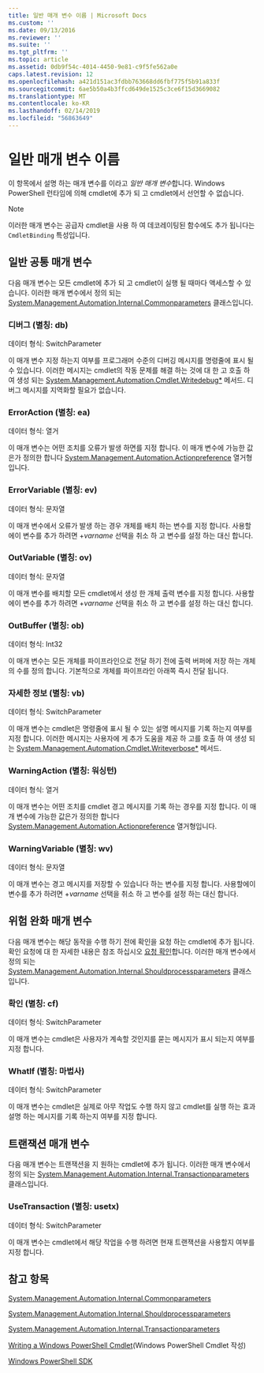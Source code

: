 ```yaml
---
title: 일반 매개 변수 이름 | Microsoft Docs
ms.custom: ''
ms.date: 09/13/2016
ms.reviewer: ''
ms.suite: ''
ms.tgt_pltfrm: ''
ms.topic: article
ms.assetid: 0db9f54c-4014-4450-9e81-c9f5fe562a0e
caps.latest.revision: 12
ms.openlocfilehash: a421d151ac3fdbb763668dd6fbf775f5b91a833f
ms.sourcegitcommit: 6ae5b50a4b3ffcd649de1525c3ce6f15d3669082
ms.translationtype: MT
ms.contentlocale: ko-KR
ms.lasthandoff: 02/14/2019
ms.locfileid: "56863649"
---
```

# <a name="common-parameter-names"></a>일반 매개 변수 이름

이 항목에서 설명 하는 매개 변수를 이라고 *일반 매개 변수*합니다. Windows PowerShell 런타임에 의해 cmdlet에 추가 되 고 cmdlet에서 선언할 수 없습니다.

> [!NOTE]
> 이러한 매개 변수는 공급자 cmdlet을 사용 하 여 데코레이팅된 함수에도 추가 됩니다는 `CmdletBinding` 특성입니다.

## <a name="general-common-parameters"></a>일반 공통 매개 변수

다음 매개 변수는 모든 cmdlet에 추가 되 고 cmdlet이 실행 될 때마다 액세스할 수 있습니다. 이러한 매개 변수에서 정의 되는 [System.Management.Automation.Internal.Commonparameters](/dotnet/api/System.Management.Automation.Internal.CommonParameters) 클래스입니다.

### <a name="debug-alias-db"></a>디버그 (별칭: db)

데이터 형식: SwitchParameter

이 매개 변수 지정 하는지 여부를 프로그래머 수준의 디버깅 메시지를 명령줄에 표시 될 수 있습니다. 이러한 메시지는 cmdlet의 작동 문제를 해결 하는 것에 대 한 고 호출 하 여 생성 되는 [System.Management.Automation.Cmdlet.Writedebug*](/dotnet/api/System.Management.Automation.Cmdlet.WriteDebug) 메서드. 디버그 메시지를 지역화할 필요가 없습니다.

### <a name="erroraction-alias-ea"></a>ErrorAction (별칭: ea)

데이터 형식: 열거

이 매개 변수는 어떤 조치를 오류가 발생 하면를 지정 합니다. 이 매개 변수에 가능한 값은가 정의한 합니다 [System.Management.Automation.Actionpreference](/dotnet/api/System.Management.Automation.ActionPreference) 열거형입니다.

### <a name="errorvariable-alias-ev"></a>ErrorVariable (별칭: ev)

데이터 형식: 문자열

이 매개 변수에서 오류가 발생 하는 경우 개체를 배치 하는 변수를 지정 합니다. 사용할에이 변수를 추가 하려면 +*varname* 선택을 취소 하 고 변수를 설정 하는 대신 합니다.

### <a name="outvariable-alias-ov"></a>OutVariable (별칭: ov)

데이터 형식: 문자열

이 매개 변수를 배치할 모든 cmdlet에서 생성 한 개체 출력 변수를 지정 합니다. 사용할에이 변수를 추가 하려면 +*varname* 선택을 취소 하 고 변수를 설정 하는 대신 합니다.

### <a name="outbuffer-alias-ob"></a>OutBuffer (별칭: ob)

데이터 형식: Int32

이 매개 변수는 모든 개체를 파이프라인으로 전달 하기 전에 출력 버퍼에 저장 하는 개체의 수를 정의 합니다. 기본적으로 개체를 파이프라인 아래쪽 즉시 전달 됩니다.

### <a name="verbose-alias-vb"></a>자세한 정보 (별칭: vb)

데이터 형식: SwitchParameter

이 매개 변수는 cmdlet은 명령줄에 표시 될 수 있는 설명 메시지를 기록 하는지 여부를 지정 합니다. 이러한 메시지는 사용자에 게 추가 도움을 제공 하 고를 호출 하 여 생성 되는 [System.Management.Automation.Cmdlet.Writeverbose*](/dotnet/api/System.Management.Automation.Cmdlet.WriteVerbose) 메서드.

### <a name="warningaction-alias-wa"></a>WarningAction (별칭: 워싱턴)

데이터 형식: 열거

이 매개 변수는 어떤 조치를 cmdlet 경고 메시지를 기록 하는 경우를 지정 합니다. 이 매개 변수에 가능한 값은가 정의한 합니다 [System.Management.Automation.Actionpreference](/dotnet/api/System.Management.Automation.ActionPreference) 열거형입니다.

### <a name="warningvariable-alias-wv"></a>WarningVariable (별칭: wv)

데이터 형식: 문자열

이 매개 변수는 경고 메시지를 저장할 수 있습니다 하는 변수를 지정 합니다. 사용할에이 변수를 추가 하려면 +*varname* 선택을 취소 하 고 변수를 설정 하는 대신 합니다.

## <a name="risk-mitigation-parameters"></a>위험 완화 매개 변수

다음 매개 변수는 해당 동작을 수행 하기 전에 확인을 요청 하는 cmdlet에 추가 됩니다. 확인 요청에 대 한 자세한 내용은 참조 하십시오 [요청 확인](./requesting-confirmation-from-cmdlets.md)합니다. 이러한 매개 변수에서 정의 되는 [System.Management.Automation.Internal.Shouldprocessparameters](/dotnet/api/System.Management.Automation.Internal.ShouldProcessParameters) 클래스입니다.

### <a name="confirm-alias-cf"></a>확인 (별칭: cf)

데이터 형식: SwitchParameter

이 매개 변수는 cmdlet은 사용자가 계속할 것인지를 묻는 메시지가 표시 되는지 여부를 지정 합니다.

### <a name="whatif-alias-wi"></a>WhatIf (별칭: 마법사)

데이터 형식: SwitchParameter

이 매개 변수는 cmdlet은 실제로 아무 작업도 수행 하지 않고 cmdlet를 실행 하는 효과 설명 하는 메시지를 기록 하는지 여부를 지정 합니다.

## <a name="transaction-parameters"></a>트랜잭션 매개 변수

다음 매개 변수는 트랜잭션을 지 원하는 cmdlet에 추가 됩니다. 이러한 매개 변수에서 정의 되는 [System.Management.Automation.Internal.Transactionparameters](/dotnet/api/System.Management.Automation.Internal.TransactionParameters) 클래스입니다.

### <a name="usetransaction-alias-usetx"></a>UseTransaction (별칭: usetx)

데이터 형식: SwitchParameter

이 매개 변수는 cmdlet에서 해당 작업을 수행 하려면 현재 트랜잭션을 사용할지 여부를 지정 합니다.

## <a name="see-also"></a>참고 항목

[System.Management.Automation.Internal.Commonparameters](/dotnet/api/System.Management.Automation.Internal.CommonParameters)

[System.Management.Automation.Internal.Shouldprocessparameters](/dotnet/api/System.Management.Automation.Internal.ShouldProcessParameters)

[System.Management.Automation.Internal.Transactionparameters](/dotnet/api/System.Management.Automation.Internal.TransactionParameters)

[Writing a Windows PowerShell Cmdlet](./writing-a-windows-powershell-cmdlet.md)(Windows PowerShell Cmdlet 작성)

[Windows PowerShell SDK](../windows-powershell-reference.md)
